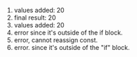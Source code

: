 1.  values added: 20
2.  final result: 20
3.  values added: 20
4.  error since it's outside of the if block.
5.  error, cannot reassign const.
6.  error. since it's outside of the "if" block.
